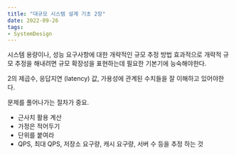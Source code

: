 ```yaml
---
title: "대규모 시스템 설계 기초 2장"
date: 2022-09-26
tags:
- SystemDesign
---
```


시스템 용량이나, 성능 요구사항에 대한 개략적인 규모 추정 방법
효과적으로 개략적 규모 추정을 해내려면 규모 확장성을 표현하는데 필요한 기본기에 능숙해야한다.

2의 제곱수, 응답지연 (latency) 값, 가용성에 관계된 수치들을 잘 이해하고 있어야한다.


문제를 풀어나가는 절차가 중요.

- 근사치 활용 계산 
- 가정은 적어두기
- 단위를 붙여라 
- QPS, 최대 QPS, 저장소 요구량, 캐시 요구량, 서버 수 등을 추정 하는 것




